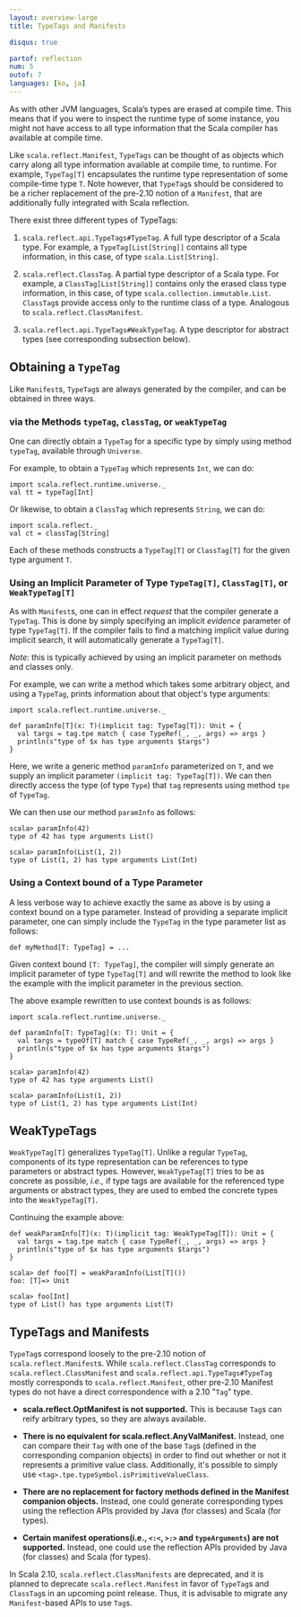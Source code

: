 ```yaml
---
layout: overview-large
title: TypeTags and Manifests

disqus: true

partof: reflection
num: 5
outof: 7
languages: [ko, ja]
---
```


As with other JVM languages, Scala’s types are erased at compile time. This
means that if you were to inspect the runtime type of some instance, you
might not have access to all type information that the Scala compiler has
available at compile time.

Like `scala.reflect.Manifest`, `TypeTags` can be thought of as objects which
carry along all type information available at compile time, to runtime. For
example, `TypeTag[T]` encapsulates the runtime type representation of some
compile-time type `T`. Note however, that `TypeTag`s should be considered to
be a richer replacement of the pre-2.10 notion of a `Manifest`, that are
additionally fully integrated with Scala reflection.

There exist three different types of TypeTags:

1. `scala.reflect.api.TypeTags#TypeTag`.
A full type descriptor of a Scala type. For example, a `TypeTag[List[String]]` contains all type information, in this case, of type `scala.List[String]`.

2. `scala.reflect.ClassTag`.
A partial type descriptor of a Scala type. For example, a `ClassTag[List[String]]` contains only the erased class type information, in this case, of type `scala.collection.immutable.List`. `ClassTag`s provide access only to the runtime class of a type. Analogous to `scala.reflect.ClassManifest`.

3. `scala.reflect.api.TypeTags#WeakTypeTag`.
A type descriptor for abstract types (see corresponding subsection below).

## Obtaining a `TypeTag`

Like `Manifest`s, `TypeTag`s are always generated by the compiler, and can be obtained in three ways.

### via the Methods `typeTag`, `classTag`, or `weakTypeTag`

One can directly obtain a `TypeTag` for a specific type by simply using
method `typeTag`, available through `Universe`.

For example, to obtain a `TypeTag` which represents `Int`, we can do:

    import scala.reflect.runtime.universe._
    val tt = typeTag[Int]

Or likewise, to obtain a `ClassTag` which represents `String`, we can do:

    import scala.reflect._
    val ct = classTag[String]

Each of these methods constructs a `TypeTag[T]` or `ClassTag[T]` for the given
type argument `T`.

### Using an Implicit Parameter of Type `TypeTag[T]`, `ClassTag[T]`, or `WeakTypeTag[T]`

As with `Manifest`s, one can in effect _request_ that the compiler generate a
`TypeTag`. This is done by simply specifying an implicit _evidence_ parameter
of type `TypeTag[T]`. If the compiler fails to find a matching implicit value
during implicit search, it will automatically generate a `TypeTag[T]`.

_Note_: this is typically achieved by using an implicit parameter on methods
and classes only.

For example, we can write a method which takes some arbitrary object, and
using a `TypeTag`, prints information about that object's type arguments:

    import scala.reflect.runtime.universe._

    def paramInfo[T](x: T)(implicit tag: TypeTag[T]): Unit = {
      val targs = tag.tpe match { case TypeRef(_, _, args) => args }
      println(s"type of $x has type arguments $targs")
    }

Here, we write a generic method `paramInfo` parameterized on `T`, and we
supply an implicit parameter `(implicit tag: TypeTag[T])`. We can then
directly access the type (of type `Type`) that `tag` represents using method
`tpe` of `TypeTag`.

We can then use our method `paramInfo` as follows:

    scala> paramInfo(42)
    type of 42 has type arguments List()

    scala> paramInfo(List(1, 2))
    type of List(1, 2) has type arguments List(Int)

### Using a Context bound of a Type Parameter

A less verbose way to achieve exactly the same as above is by using a context
bound on a type parameter. Instead of providing a separate implicit parameter,
one can simply include the `TypeTag` in the type parameter list as follows:

    def myMethod[T: TypeTag] = ...

Given context bound `[T: TypeTag]`, the compiler will simply generate an
implicit parameter of type `TypeTag[T]` and will rewrite the method to look
like the example with the implicit parameter in the previous section.

The above example rewritten to use context bounds is as follows:

    import scala.reflect.runtime.universe._

    def paramInfo[T: TypeTag](x: T): Unit = {
      val targs = typeOf[T] match { case TypeRef(_, _, args) => args }
      println(s"type of $x has type arguments $targs")
    }

    scala> paramInfo(42)
    type of 42 has type arguments List()

    scala> paramInfo(List(1, 2))
    type of List(1, 2) has type arguments List(Int)

## WeakTypeTags

`WeakTypeTag[T]` generalizes `TypeTag[T]`. Unlike a regular `TypeTag`,
components of its type representation can be references to type parameters or
abstract types. However, `WeakTypeTag[T]` tries to be as concrete as possible,
_i.e.,_ if type tags are available for the referenced type arguments or abstract
types, they are used to embed the concrete types into the `WeakTypeTag[T]`.

Continuing the example above:

    def weakParamInfo[T](x: T)(implicit tag: WeakTypeTag[T]): Unit = {
      val targs = tag.tpe match { case TypeRef(_, _, args) => args }
      println(s"type of $x has type arguments $targs")
    }

    scala> def foo[T] = weakParamInfo(List[T]())
    foo: [T]=> Unit

    scala> foo[Int]
    type of List() has type arguments List(T)

## TypeTags and Manifests

`TypeTag`s correspond loosely to the pre-2.10 notion of
`scala.reflect.Manifest`s. While `scala.reflect.ClassTag` corresponds to
`scala.reflect.ClassManifest` and `scala.reflect.api.TypeTags#TypeTag` mostly
corresponds to `scala.reflect.Manifest`, other pre-2.10 Manifest types do not
have a direct correspondence with a 2.10 "`Tag`" type.

- **scala.reflect.OptManifest is not supported.**
This is because `Tag`s can reify arbitrary types, so they are always available.

- **There is no equivalent for scala.reflect.AnyValManifest.**
Instead, one can compare their `Tag` with one of the base `Tag`s (defined in the corresponding companion objects) in order to find out whether or not it represents a primitive value class. Additionally, it's possible to simply use `<tag>.tpe.typeSymbol.isPrimitiveValueClass`.

- **There are no replacement for factory methods defined in the Manifest companion objects.**
Instead, one could generate corresponding types using the reflection APIs provided by Java (for classes) and Scala (for types).

- **Certain manifest operations(i.e., `<:<`, `>:>` and `typeArguments`) are not supported.**
Instead, one could use the reflection APIs provided by Java (for classes) and Scala (for types).

In Scala 2.10, `scala.reflect.ClassManifests` are deprecated, and it is
planned to deprecate `scala.reflect.Manifest` in favor of `TypeTag`s and
`ClassTag`s in an upcoming point release. Thus, it is advisable to migrate any
`Manifest`-based APIs to use `Tag`s.
